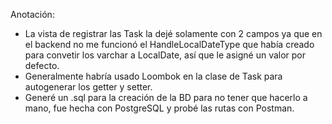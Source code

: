 Anotación:
- La vista de registrar las Task la dejé solamente con 2 campos ya que en el backend no me funcionó el HandleLocalDateType que había creado para convetir los varchar a LocalDate, así que le asigné un valor por defecto.
- Generalmente habría usado Loombok en la clase de Task para autogenerar los getter y setter.
- Generé un .sql para la creación de la BD para no tener que hacerlo a mano, fue hecha con PostgreSQL y probé las rutas con Postman.
